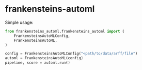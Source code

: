 # frankensteins-automl
Simple usage:
```python
from frankensteins_automl.frankensteins_automl import (
    FrankensteinsAutoMLConfig,
    FrankensteinsAutoML,
)

config = FrankensteinsAutoMLConfig("<path/to/data/arff/file")
automl = FrankensteinsAutoML(config)
pipeline, score = automl.run()
```

